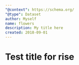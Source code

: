 ```yaml
---
"@context": https://schema.org/
"@type": Dataset
author: Myself
name: flowers
description: My title here
created: 2018-09-01
---
```


# Test title for rise
